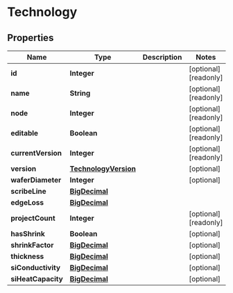 

# Technology

## Properties

Name | Type | Description | Notes
------------ | ------------- | ------------- | -------------
**id** | **Integer** |  |  [optional] [readonly]
**name** | **String** |  |  [optional] [readonly]
**node** | **Integer** |  |  [optional] [readonly]
**editable** | **Boolean** |  |  [optional] [readonly]
**currentVersion** | **Integer** |  |  [optional] [readonly]
**version** | [**TechnologyVersion**](TechnologyVersion.md) |  |  [optional]
**waferDiameter** | **Integer** |  |  [optional]
**scribeLine** | [**BigDecimal**](BigDecimal.md) |  | 
**edgeLoss** | [**BigDecimal**](BigDecimal.md) |  | 
**projectCount** | **Integer** |  |  [optional] [readonly]
**hasShrink** | **Boolean** |  |  [optional]
**shrinkFactor** | [**BigDecimal**](BigDecimal.md) |  |  [optional]
**thickness** | [**BigDecimal**](BigDecimal.md) |  |  [optional]
**siConductivity** | [**BigDecimal**](BigDecimal.md) |  |  [optional]
**siHeatCapacity** | [**BigDecimal**](BigDecimal.md) |  |  [optional]




